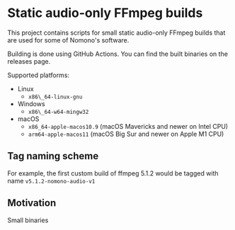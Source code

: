 Static audio-only FFmpeg builds
===============================

This project contains scripts for small static audio-only FFmpeg builds that are used
for some of Nomono's software.

Building is done using GitHub Actions. You can find the built binaries on the releases page.

Supported platforms:

  - Linux
      * `x86\_64-linux-gnu`
  - Windows
      * `x86\_64-w64-mingw32`
  - macOS
      * `x86_64-apple-macos10.9` (macOS Mavericks and newer on Intel CPU)
      * `arm64-apple-macos11` (macOS Big Sur and newer on Apple M1 CPU)

## Tag naming scheme

For example, the first custom build of ffmpeg 5.1.2 would be tagged with name `v5.1.2-nomono-audio-v1`

## Motivation

Small binaries
